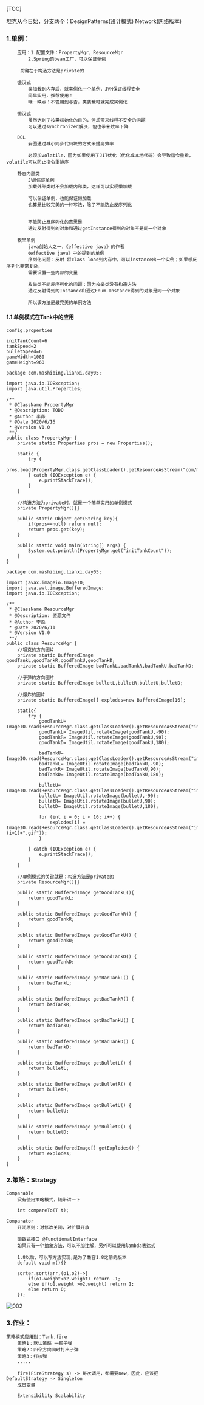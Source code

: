 [TOC]

坦克从今日始，分支两个：DesignPatterns(设计模式) Network(网络版本)


### 1.单例：
        应用：1.配置文件：PropertyMgr、ResourceMgr
            2.Spring的bean工厂，可以保证单例
    
         关键在于构造方法是private的
        
        饿汉式
            类加载到内存后，就实例化一个单例，JVM保证线程安全
            简单实用，推荐使用！
            唯一缺点：不管用到与否，类装载时就完成实例化
        
        懒汉式
            虽然达到了按需初始化的目的，但却带来线程不安全的问题
            可以通过synchronized解决，但也带来效率下降
        
        DCL
            妄图通过减小同步代码块的方式来提高效率
            
            必须加volatile，因为如果使用了JIT优化（优化成本地代码）会导致指令重排，volatile可以防止指令重排序
        
        静态内部类
            JVM保证单例
            加载外部类时不会加载内部类，这样可以实现懒加载
            
            可以保证单例，也能保证懒加载
            也算是比较完美的一种写法，除了不能防止反序列化
            
            
            不能防止反序列化的意思是
            通过反射得到的对象和通过getInstance得到的对象不是同一个对象
        
        枚举单例
            java创始人之一，《effective java》的作者
            《effective java》中的提到的单例
            序列化问题：反射 将class load到内存中，可以instance出一个实例；如果想反序列化非常复杂，
            需要设置一些内部的变量
            
            枚举类不能反序列化的问题：因为枚举类没有构造方法
            通过反射得到的Instance和通过Enum.Instance得到的对象是同一个对象
            
            所以该方法是最完美的单例方法

#### 1.1 单例模式在Tank中的应用       


```
config.properties

initTankCount=6
tankSpeed=2
bulletSpeed=6
gameWidth=1080
gameHeight=960
```


```
package com.mashibing.lianxi.day05;

import java.io.IOException;
import java.util.Properties;

/**
 * @ClassName PropertyMgr
 * @Description: TODO
 * @Author 李淼
 * @Date 2020/6/16
 * @Version V1.0
 **/
public class PropertyMgr {
    private static Properties pros = new Properties();

    static {
        try {
            pros.load(PropertyMgr.class.getClassLoader().getResourceAsStream("com/mashibing/lianxi/day05/config"));
        } catch (IOException e) {
            e.printStackTrace();
        }
    }

    //构造方法为private时，就是一个简单实用的单例模式
    private PropertyMgr(){}

    public static Object get(String key){
        if(pros==null) return null;
        return pros.get(key);
    }

    public static void main(String[] args) {
        System.out.println(PropertyMgr.get("initTankCount"));
    }
}

```

```
package com.mashibing.lianxi.day05;

import javax.imageio.ImageIO;
import java.awt.image.BufferedImage;
import java.io.IOException;

/**
 * @ClassName ResourceMgr
 * @Description: 资源文件
 * @Author 李淼
 * @Date 2020/6/11
 * @Version V1.0
 **/
public class ResourceMgr {
    //坦克的方向图片
    private static BufferedImage goodTankL,goodTankR,goodTankU,goodTankD;
    private static BufferedImage badTankL,badTankR,badTankU,badTankD;

    //子弹的方向图片
    private static BufferedImage bulletL,bulletR,bulletU,bulletD;

    //爆炸的图片
    private static BufferedImage[] explodes=new BufferedImage[16];

    static{
        try {
            goodTankU= ImageIO.read(ResourceMgr.class.getClassLoader().getResourceAsStream("images/GoodTank1.png"));
            goodTankL= ImageUtil.rotateImage(goodTankU,-90);
            goodTankR= ImageUtil.rotateImage(goodTankU,90);
            goodTankD= ImageUtil.rotateImage(goodTankU,180);

            badTankU= ImageIO.read(ResourceMgr.class.getClassLoader().getResourceAsStream("images/BadTank1.png"));
            badTankL= ImageUtil.rotateImage(badTankU,-90);
            badTankR= ImageUtil.rotateImage(badTankU,90);
            badTankD= ImageUtil.rotateImage(badTankU,180);

            bulletU= ImageIO.read(ResourceMgr.class.getClassLoader().getResourceAsStream("images/bulletU.png"));
            bulletL= ImageUtil.rotateImage(bulletU,-90);
            bulletR= ImageUtil.rotateImage(bulletU,90);
            bulletD= ImageUtil.rotateImage(bulletU,180);

            for (int i = 0; i < 16; i++) {
                explodes[i] = ImageIO.read(ResourceMgr.class.getClassLoader().getResourceAsStream("images/e"+(i+1)+".gif"));
            }

        } catch (IOException e) {
            e.printStackTrace();
        }
    }

    //单例模式的关键就是：构造方法是private的
    private ResourceMgr(){}

    public static BufferedImage getGoodTankL(){
        return goodTankL;
    }

    public static BufferedImage getGoodTankR() {
        return goodTankR;
    }

    public static BufferedImage getGoodTankU() {
        return goodTankU;
    }

    public static BufferedImage getGoodTankD() {
        return goodTankD;
    }

    public static BufferedImage getBadTankL() {
        return badTankL;
    }

    public static BufferedImage getBadTankR() {
        return badTankR;
    }

    public static BufferedImage getBadTankU() {
        return badTankU;
    }

    public static BufferedImage getBadTankD() {
        return badTankD;
    }

    public static BufferedImage getBulletL() {
        return bulletL;
    }

    public static BufferedImage getBulletR() {
        return bulletR;
    }

    public static BufferedImage getBulletU() {
        return bulletU;
    }

    public static BufferedImage getBulletD() {
        return bulletD;
    }

    public static BufferedImage[] getExplodes() {
        return explodes;
    }
}

```


        
### 2.策略：Strategy
        
    Comparable 
        没有使用策略模式，随带讲一下
        
        int compareTo(T t);
         
    Comparator
        开闭原则：对修改关闭，对扩展开放
        
        函数式接口 @FunctionalInterface
        如果只有一个抽象方法，可以不加注解，另外可以使用lambda表达式
        
        1.8以后，可以写方法实现;是为了兼容1.8之前的版本
        default void m(){}
        
        sorter.sort(arr,(o1,o2)->{
            if(o1.weight<o2.weight) return -1;
            else if(o1.weight >o2.weight) return 1;
            else return 0;
        });
        
![002](F444251CBE5D406E8DDEF6663F05A437)

### 3.作业：

    策略模式应用到：Tank.fire
        策略1：默认策略 一颗子弹
        策略2：四个方向同时打出子弹
        策略3：打核弹
        .....
    
        fire(FireStrategy s) -> 每次调用，都需要new，因此，应该把DefaultStrategy -> Singleton
        成员变量
    
        Extensibility Scalability